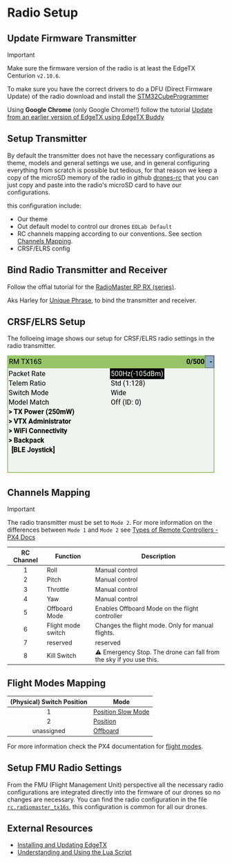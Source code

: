 # Radio Setup

## Update Firmware Transmitter

> [!IMPORTANT]
> Make sure the firmware version of the radio is at least the EdgeTX Centurion `v2.10.6`.

To make sure you have the correct drivers to do a DFU (Direct Firmware Update) of the radio download and install the [STM32CubeProgrammer](https://www.st.com/en/development-tools/stm32cubeprog.html)

Using **Google Chrome** (only Google Chrome!!) follow the tutorial [Update from an earlier version of EdgeTX using EdgeTX Buddy](https://manual.edgetx.org/installing-and-updating-edgetx/update-from-opentx-to-edgetx-1)

## Setup Transmitter

By default the transmitter does not have the necessary configurations as theme, models and general settings we use, and in general configuring everything from scratch is possible but tedious, for that reason we keep a copy of the microSD memory of the radio in github [drones-rc](https://github.com/EOLab-HSRW/drones-rc) that you can just copy and paste into the radio's microSD card to have our configurations.

this configuration include:
- Our theme
- Out default model to control our drones `EOLab Default`
- RC channels mapping according to our conventions. See section [Channels Mapping](#channels-mapping).
- CRSF/ELRS config

## Bind Radio Transmitter and Receiver

Follow the offial tutorial for the [RadioMaster RP RX (series)](https://www.expresslrs.org/quick-start/receivers/radiomaster-rp-2400/).

Aks Harley for [Unique Phrase](https://www.expresslrs.org/quick-start/binding/), to bind the transmitter and receiver.

## CRSF/ELRS Setup

The folloeing image shows our setup for CRSF/ELRS radio settings in the radio transmitter.

![ELRS lua script](/assets/elrs-script-screen.bmp)

## Channels Mapping

> [!IMPORTANT]
> The radio transmitter must be set to `Mode 2`. For more information on the differences between `Mode 1` and `Mode 2` see [Types of Remote Controllers - PX4 Docs](https://docs.px4.io/main/en/getting_started/rc_transmitter_receiver.html#types-of-remote-controllers)

| RC Channel | Function           | Description                                                        |
|:----------:|--------------------|--------------------------------------------------------------------|
| 1          | Roll               | Manual control                                                     |
| 2          | Pitch              | Manual control                                                     |
| 3          | Throttle           | Manual control                                                     |
| 4          | Yaw                | Manual control                                                     |
| 5          | Offboard Mode      | Enables Offboard Mode on the flight controller                     |
| 6          | Flight mode switch | Changes the flight mode. Only for manual flights.                  |
| 7          | reserved           | reserved                                                           |
| 8          | Kill Switch        | ⚠️ Emergency Stop. The drone can fall from the sky if you use this. |

## Flight Modes Mapping

| (Physical) Switch Position | Mode                                                                                 |
|:--------------------------:|--------------------------------------------------------------------------------------|
| 1                          | [Position Slow Mode](https://docs.px4.io/main/en/flight_modes_mc/position_slow.html) |
| 2                          | [Position](https://docs.px4.io/main/en/flight_modes_mc/position.html)                |
| unassigned                 | [Offboard](https://docs.px4.io/main/en/flight_modes/offboard)                        |

For more information check the PX4 documentation for [flight modes](https://docs.px4.io/main/en/flight_modes_mc/).

## Setup FMU Radio Settings

From the FMU (Flight Management Unit) perspective all the necessary radio configurations are integrated directly into the firmware of our drones so no changes are necessary. You can find the radio configuration in the file [`rc.radiomaster_tx16s`](https://github.com/EOLab-HSRW/drones-fw/blob/main/ROMFS/px4fmu_common/init.d/rc.radiomaster_tx16s), this configuration is common for all our drones.

## External Resources

- [Installing and Updating EdgeTX](https://manual.edgetx.org/installing-and-updating-edgetx)
- [Understanding and Using the Lua Script](https://www.expresslrs.org/quick-start/transmitters/lua-howto/#understanding-and-using-the-lua-script)
